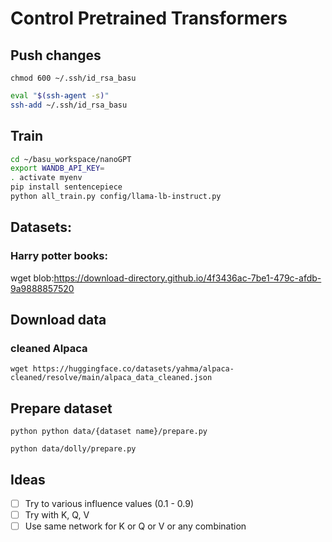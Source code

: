 # Control Pretrained Transformers

## Push changes

`chmod 600 ~/.ssh/id_rsa_basu`

```bash
eval "$(ssh-agent -s)"
ssh-add ~/.ssh/id_rsa_basu
```

## Train

```bash
cd ~/basu_workspace/nanoGPT
export WANDB_API_KEY=
. activate myenv
pip install sentencepiece
python all_train.py config/llama-lb-instruct.py
```

## Datasets:

### Harry potter books:

wget blob:https://download-directory.github.io/4f3436ac-7be1-479c-afdb-9a9888857520

## Download data

### cleaned Alpaca

`wget https://huggingface.co/datasets/yahma/alpaca-cleaned/resolve/main/alpaca_data_cleaned.json`

## Prepare dataset

```
python python data/{dataset name}/prepare.py

python data/dolly/prepare.py
```


## Ideas

- [ ] Try to various influence values (0.1 - 0.9)
- [ ] Try with K, Q, V
- [ ] Use same network for K or Q or V or any combination